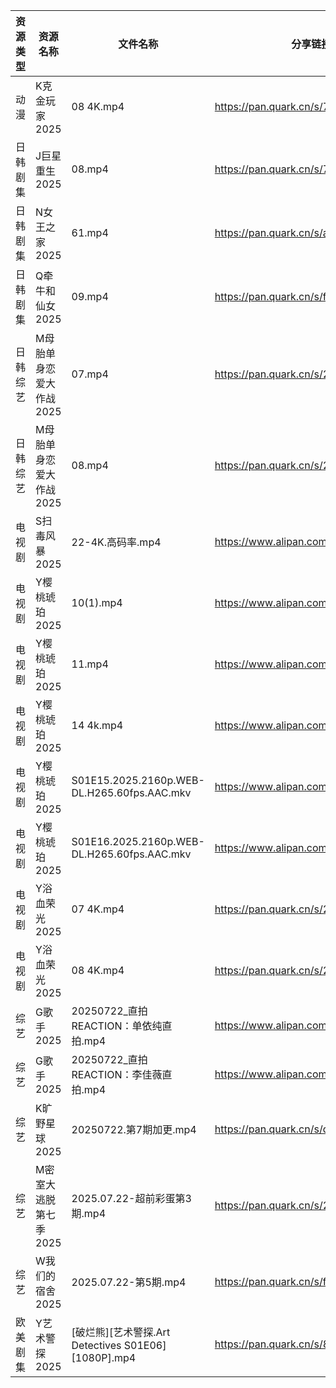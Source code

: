 | 资源类型 | 资源名称           | 文件名称                                         | 分享链接                                 | 更新时间                |
| ---- | -------------- | -------------------------------------------- | ------------------------------------ | ------------------- |
| 动漫   | K克金玩家2025      | 08 4K.mp4                                    | https://pan.quark.cn/s/746f246d3892  | 2025-07-22 16:24:25 |
| 日韩剧集 | J巨星重生2025      | 08.mp4                                       | https://pan.quark.cn/s/7c0af2ff15ea  | 2025-07-22 16:23:28 |
| 日韩剧集 | N女王之家2025      | 61.mp4                                       | https://pan.quark.cn/s/a85463f38f49  | 2025-07-22 16:27:24 |
| 日韩剧集 | Q牵牛和仙女2025     | 09.mp4                                       | https://pan.quark.cn/s/fa4d2baf941b  | 2025-07-22 10:29:02 |
| 日韩综艺 | M母胎单身恋爱大作战2025 | 07.mp4                                       | https://pan.quark.cn/s/245ba43dac52  | 2025-07-22 16:41:48 |
| 日韩综艺 | M母胎单身恋爱大作战2025 | 08.mp4                                       | https://pan.quark.cn/s/245ba43dac52  | 2025-07-22 16:41:58 |
| 电视剧  | S扫毒风暴2025      | 22-4K.高码率.mp4                                | https://www.alipan.com/s/xJVHLWPiXhk | 2025-07-22 00:02:54 |
| 电视剧  | Y樱桃琥珀2025      | 10(1).mp4                                    | https://www.alipan.com/s/YjTHBdSwzrA | 2025-07-22 16:03:07 |
| 电视剧  | Y樱桃琥珀2025      | 11.mp4                                       | https://www.alipan.com/s/YjTHBdSwzrA | 2025-07-22 16:03:06 |
| 电视剧  | Y樱桃琥珀2025      | 14 4k.mp4                                    | https://www.alipan.com/s/YjTHBdSwzrA | 2025-07-22 16:03:05 |
| 电视剧  | Y樱桃琥珀2025      | S01E15.2025.2160p.WEB-DL.H265.60fps.AAC.mkv  | https://www.alipan.com/s/YjTHBdSwzrA | 2025-07-22 16:03:05 |
| 电视剧  | Y樱桃琥珀2025      | S01E16.2025.2160p.WEB-DL.H265.60fps.AAC.mkv  | https://www.alipan.com/s/YjTHBdSwzrA | 2025-07-22 16:03:04 |
| 电视剧  | Y浴血荣光2025      | 07 4K.mp4                                    | https://pan.quark.cn/s/2b8677d19fa0  | 2025-07-22 10:36:31 |
| 电视剧  | Y浴血荣光2025      | 08 4K.mp4                                    | https://pan.quark.cn/s/2b8677d19fa0  | 2025-07-22 10:36:35 |
| 综艺   | G歌手2025        | 20250722_直拍REACTION：单依纯直拍.mp4                | https://www.alipan.com/s/BnAVvcGrxme | 2025-07-22 14:03:27 |
| 综艺   | G歌手2025        | 20250722_直拍REACTION：李佳薇直拍.mp4                | https://www.alipan.com/s/BnAVvcGrxme | 2025-07-22 14:03:27 |
| 综艺   | K旷野星球2025      | 20250722.第7期加更.mp4                           | https://pan.quark.cn/s/d0c62909cc55  | 2025-07-22 16:40:44 |
| 综艺   | M密室大逃脱第七季2025  | 2025.07.22-超前彩蛋第3期.mp4                       | https://pan.quark.cn/s/2355829faf33  | 2025-07-22 16:41:34 |
| 综艺   | W我们的宿舍2025     | 2025.07.22-第5期.mp4                           | https://pan.quark.cn/s/f9a388d84b7d  | 2025-07-22 16:42:59 |
| 欧美剧集 | Y艺术警探2025      | [破烂熊][艺术警探.Art Detectives S01E06][1080P].mp4 | https://pan.quark.cn/s/8db0f6313b89  | 2025-07-22 16:37:36 |
